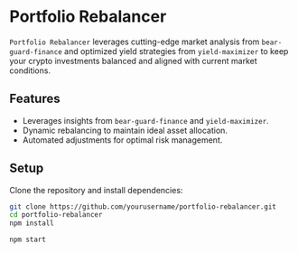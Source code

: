 # Portfolio Rebalancer

`Portfolio Rebalancer` leverages cutting-edge market analysis from `bear-guard-finance` and optimized yield strategies from `yield-maximizer` to keep your crypto investments balanced and aligned with current market conditions.

## Features

- Leverages insights from `bear-guard-finance` and `yield-maximizer`.
- Dynamic rebalancing to maintain ideal asset allocation.
- Automated adjustments for optimal risk management.

## Setup

Clone the repository and install dependencies:

```bash
git clone https://github.com/yourusername/portfolio-rebalancer.git
cd portfolio-rebalancer
npm install

npm start
